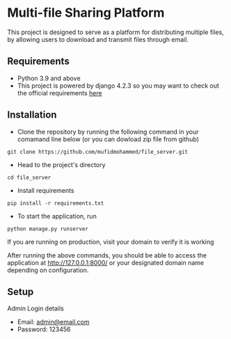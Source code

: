 # Multi-file Sharing Platform

This project is designed to serve as a platform for distributing multiple files, by allowing users to download and transmit files through email.

## Requirements
* Python 3.9 and above
* This project is powered by django 4.2.3 so you may want to check out the official requirements [here](https://docs.djangoproject.com/en/4.2/)

## Installation
* Clone the repository by running the following command in your comamand line below (or you can dowload zip file from github)
```shell
git clone https://github.com/mufidmohammed/file_server.git
 ```
* Head to the project's directory
```shell
cd file_server
 ```
* Install requirements
```shell
pip install -r requirements.txt
```
* To start the application, run
```shell
python manage.py runserver
```
If you are running on production, visit your domain to verify it is working 

After running the above commands, you should be able to access the application at http://127.0.0.1:8000/ or your designated domain name depending on configuration.

## Setup
Admin Login details
* Email: admin@email.com
* Password: 123456
